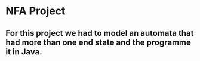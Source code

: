 # **NFA Project**

## For this project we had to model an automata that had more than one end state and the programme it in Java.
